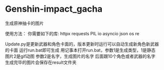 # Genshin-impact_gacha
生成原神抽卡的图片

使用方法：
你需要如下的库:
httpx
requests
PIL
io
asyncio
json
os
re

Update.py是更新武器和角色卡面的，版本更新时运行可以自动生成新角色新武器的卡面
运行run.bat即可生成
用记事本打开run.bat，参数1是生成类型，1是静态图片2是gif动图
参数2是名字，生成图片的名字
后面跟10个角色或者武器的名字
生成完毕的图片会保存在result文件夹
